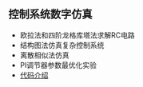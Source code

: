 
## 控制系统数字仿真
* 欧拉法和四阶龙格库塔法求解RC电路
* 结构图法仿真复杂控制系统
* 离散相似法仿真
* PI调节器参数最优化实验
* [代码介绍](https://blog.csdn.net/weixin_39059031/article/category/8305370)
